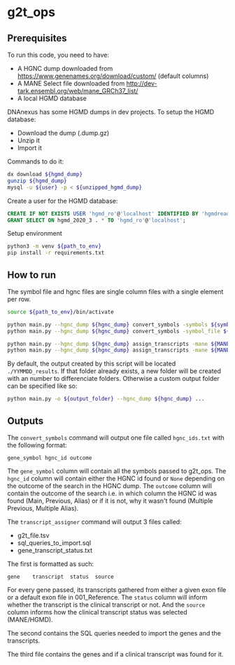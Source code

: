 # g2t_ops

## Prerequisites

To run this code, you need to have:

- A HGNC dump downloaded from https://www.genenames.org/download/custom/ (default columns)
- A MANE Select file downloaded from http://dev-tark.ensembl.org/web/mane_GRCh37_list/
- A local HGMD database

DNAnexus has some HGMD dumps in dev projects. To setup the HGMD database:

- Download the dump (.dump.gz)
- Unzip it
- Import it

Commands to do it:

```bash
dx download ${hgmd_dump}
gunzip ${hgmd_dump}
mysql -u ${user} -p < ${unzipped_hgmd_dump}
```

Create a user for the HGMD database:

```sql
CREATE IF NOT EXISTS USER 'hgmd_ro'@'localhost' IDENTIFIED BY 'hgmdreadonly';
GRANT SELECT ON hgmd_2020_3 . * TO 'hgmd_ro'@'localhost';
```

Setup environment

```bash
python3 -m venv ${path_to_env}
pip install -r requirements.txt
```

## How to run

The symbol file and hgnc files are single column files with a single element per row.

```bash
source ${path_to_env}/bin/activate

python main.py --hgnc_dump ${hgnc_dump} convert_symbols -symbols ${symbol} ${symbol} ...
python main.py --hgnc_dump ${hgnc_dump} convert_symbols -symbol_file ${symbol_file}

python main.py --hgnc_dump ${hgnc_dump} assign_transcripts -mane ${MANE_Select_file} -hgmd ${database_name} ${database_usr} ${database_pwd} -hgnc_ids ${hgnc_id} ${hgnc_id} ...
python main.py --hgnc_dump ${hgnc_dump} assign_transcripts -mane ${MANE_Select_file} -hgmd ${database_name} ${database_usr} ${database_pwd} -hgnc_file ${hgnc_file}
```

By default, the output created by this script will be located `./YYMMDD_results`. If that folder already exists, a new folder will be created with an number to differenciate folders.
Otherwise a custom output folder can be specified like so:

```bash
python main.py -o ${output_folder} --hgnc_dump ${hgnc_dump} ...
```

## Outputs

The `convert_symbols` command will output one file called `hgnc_ids.txt` with the following format:

```
gene_symbol hgnc_id outcome
```

The `gene_symbol` column will contain all the symbols passed to g2t_ops.
The `hgnc_id` column will contain either the HGNC id found or `None` depending on the outcome of the search in the HGNC dump.
The `outcome` column will contain the outcome of the search i.e. in which column the HGNC id was found (Main, Previous, Alias) or if it is not, why it wasn't found (Multiple Previous, Multiple Alias).

The `transcript_assigner` command will output 3 files called:

- g2t_file.tsv
- sql_queries_to_import.sql
- gene_transcript_status.txt

The first is formatted as such:

```
gene    transcript  status  source
```

For every gene passed, its transcripts gathered from either a given exon file or a default exon file in 001_Reference. The `status` column will inform whether the transcript is the clinical transcript or not. And the `source` column informs how the clinical transcript status was selected (MANE/HGMD).

The second contains the SQL queries needed to import the genes and the transcripts.

The third file contains the genes and if a clinical transcript was found for it.
